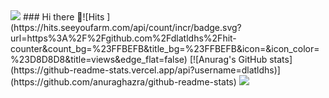 <!-- ![header] 제약되는게 있는 것 같아서 img 태그를 사용해서 해봄 밑에 꺼랑 같은 의미
  ![header](https://capsule-render.vercel.app/api?type=waving&color=AF7AC5&height=300&section=header&text=dlatldhs%20(Full_Stack)&fontSize=45&fontColor=FDFEFE)
-->
<img src="https://capsule-render.vercel.app/api?type=waving&color=AF7AC5&height=300&section=header&text=dlatldhs%20(Full_Stack)&fontSize=45&fontColor=FDFEFE" />
### Hi there 👋![Hits ](https://hits.seeyoufarm.com/api/count/incr/badge.svg?url=https%3A%2F%2Fgithub.com%2Fdlatldhs%2Fhit-counter&count_bg=%23FFBEFB&title_bg=%23FFBEFB&icon=&icon_color=%23D8D8D8&title=views&edge_flat=false)
[![Anurag's GitHub stats](https://github-readme-stats.vercel.app/api?username=dlatldhs)](https://github.com/anuraghazra/github-readme-stats)
<img src="https://img.shields.io/badge/Python-3766AB?style=flat-square&logo=Python&logoColor=white"/></a>
